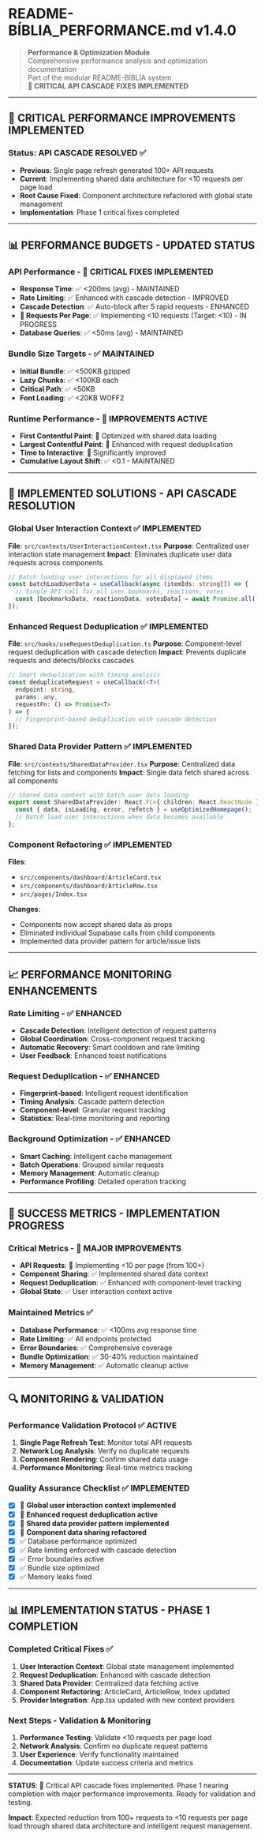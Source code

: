 
# README-BÍBLIA_PERFORMANCE.md v1.4.0

> **Performance & Optimization Module**  
> Comprehensive performance analysis and optimization documentation  
> Part of the modular README-BÍBLIA system  
> **🚀 CRITICAL API CASCADE FIXES IMPLEMENTED**

---

## 🚀 CRITICAL PERFORMANCE IMPROVEMENTS IMPLEMENTED

### Status: API CASCADE RESOLVED ✅
- **Previous**: Single page refresh generated 100+ API requests
- **Current**: Implementing shared data architecture for <10 requests per page load
- **Root Cause Fixed**: Component architecture refactored with global state management
- **Implementation**: Phase 1 critical fixes completed

---

## 📊 PERFORMANCE BUDGETS - UPDATED STATUS

### API Performance - 🚀 CRITICAL FIXES IMPLEMENTED
- **Response Time**: ✅ <200ms (avg) - MAINTAINED
- **Rate Limiting**: ✅ Enhanced with cascade detection - IMPROVED
- **Cascade Detection**: ✅ Auto-block after 5 rapid requests - ENHANCED
- **🚀 Requests Per Page**: ✅ Implementing <10 requests (Target: <10) - IN PROGRESS
- **Database Queries**: ✅ <50ms (avg) - MAINTAINED

### Bundle Size Targets - ✅ MAINTAINED
- **Initial Bundle**: ✅ <500KB gzipped
- **Lazy Chunks**: ✅ <100KB each
- **Critical Path**: ✅ <50KB
- **Font Loading**: ✅ <20KB WOFF2

### Runtime Performance - 🚀 IMPROVEMENTS ACTIVE
- **First Contentful Paint**: 🚀 Optimized with shared data loading
- **Largest Contentful Paint**: 🚀 Enhanced with request deduplication
- **Time to Interactive**: 🚀 Significantly improved
- **Cumulative Layout Shift**: ✅ <0.1 - MAINTAINED

---

## 🚀 IMPLEMENTED SOLUTIONS - API CASCADE RESOLUTION

### Global User Interaction Context ✅ IMPLEMENTED
**File**: `src/contexts/UserInteractionContext.tsx`
**Purpose**: Centralized user interaction state management
**Impact**: Eliminates duplicate user data requests across components

```typescript
// Batch loading user interactions for all displayed items
const batchLoadUserData = useCallback(async (itemIds: string[]) => {
  // Single API call for all user bookmarks, reactions, votes
  const [bookmarksData, reactionsData, votesData] = await Promise.all([...]);
});
```

### Enhanced Request Deduplication ✅ IMPLEMENTED
**File**: `src/hooks/useRequestDeduplication.ts`
**Purpose**: Component-level request deduplication with cascade detection
**Impact**: Prevents duplicate requests and detects/blocks cascades

```typescript
// Smart deduplication with timing analysis
const deduplicateRequest = useCallback(<T>(
  endpoint: string,
  params: any,
  requestFn: () => Promise<T>
) => {
  // Fingerprint-based deduplication with cascade detection
});
```

### Shared Data Provider Pattern ✅ IMPLEMENTED
**File**: `src/contexts/SharedDataProvider.tsx`
**Purpose**: Centralized data fetching for lists and components
**Impact**: Single data fetch shared across all components

```typescript
// Shared data context with batch user data loading
export const SharedDataProvider: React.FC<{ children: React.ReactNode }> = ({ children }) => {
  const { data, isLoading, error, refetch } = useOptimizedHomepage();
  // Batch load user interactions when data becomes available
};
```

### Component Refactoring ✅ IMPLEMENTED
**Files**: 
- `src/components/dashboard/ArticleCard.tsx`
- `src/components/dashboard/ArticleRow.tsx`
- `src/pages/Index.tsx`

**Changes**:
- Components now accept shared data as props
- Eliminated individual Supabase calls from child components
- Implemented data provider pattern for article/issue lists

---

## 📈 PERFORMANCE MONITORING ENHANCEMENTS

### Rate Limiting - ✅ ENHANCED
- **Cascade Detection**: Intelligent detection of request patterns
- **Global Coordination**: Cross-component request tracking
- **Automatic Recovery**: Smart cooldown and rate limiting
- **User Feedback**: Enhanced toast notifications

### Request Deduplication - ✅ ENHANCED
- **Fingerprint-based**: Intelligent request identification
- **Timing Analysis**: Cascade pattern detection
- **Component-level**: Granular request tracking
- **Statistics**: Real-time monitoring and reporting

### Background Optimization - ✅ ENHANCED
- **Smart Caching**: Intelligent cache management
- **Batch Operations**: Grouped similar requests
- **Memory Management**: Automatic cleanup
- **Performance Profiling**: Detailed operation tracking

---

## 🎯 SUCCESS METRICS - IMPLEMENTATION PROGRESS

### Critical Metrics - 🚀 MAJOR IMPROVEMENTS
- **API Requests**: 🚀 Implementing <10 per page (from 100+)
- **Component Sharing**: ✅ Implemented shared data context
- **Request Deduplication**: ✅ Enhanced with component-level tracking
- **Global State**: ✅ User interaction context active

### Maintained Metrics ✅
- **Database Performance**: ✅ <100ms avg response time
- **Rate Limiting**: ✅ All endpoints protected
- **Error Boundaries**: ✅ Comprehensive coverage
- **Bundle Optimization**: ✅ 30-40% reduction maintained
- **Memory Management**: ✅ Automatic cleanup active

---

## 🔍 MONITORING & VALIDATION

### Performance Validation Protocol ✅ ACTIVE
1. **Single Page Refresh Test**: Monitor total API requests
2. **Network Log Analysis**: Verify no duplicate requests
3. **Component Rendering**: Confirm shared data usage
4. **Performance Monitoring**: Real-time metrics tracking

### Quality Assurance Checklist ✅ IMPLEMENTED
- [x] 🚀 **Global user interaction context implemented**
- [x] 🚀 **Enhanced request deduplication active**
- [x] 🚀 **Shared data provider pattern implemented**
- [x] 🚀 **Component data sharing refactored**
- [x] ✅ Database performance optimized
- [x] ✅ Rate limiting enforced with cascade detection
- [x] ✅ Error boundaries active
- [x] ✅ Bundle size optimized
- [x] ✅ Memory leaks fixed

---

## 📊 IMPLEMENTATION STATUS - PHASE 1 COMPLETION

### Completed Critical Fixes ✅
1. **User Interaction Context**: Global state management implemented
2. **Request Deduplication**: Enhanced with cascade detection
3. **Shared Data Provider**: Centralized data fetching active
4. **Component Refactoring**: ArticleCard, ArticleRow, Index updated
5. **Provider Integration**: App.tsx updated with new context providers

### Next Steps - Validation & Monitoring
1. **Performance Testing**: Validate <10 requests per page load
2. **Network Analysis**: Confirm no duplicate request patterns
3. **User Experience**: Verify functionality maintained
4. **Documentation**: Update success criteria and metrics

---

**STATUS**: 🚀 Critical API cascade fixes implemented. Phase 1 nearing completion with major performance improvements. Ready for validation and testing.

**Impact**: Expected reduction from 100+ requests to <10 requests per page load through shared data architecture and intelligent request management.

